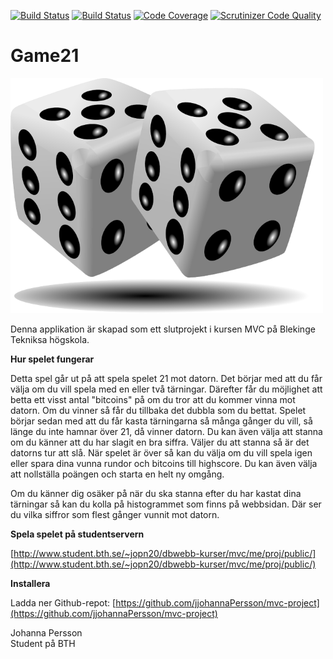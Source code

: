 
[![Build Status](https://travis-ci.com/jjohannaPersson/mvc-project.svg?branch=main)](https://travis-ci.com/github/jjohannaPersson/mvc-project)
[![Build Status](https://scrutinizer-ci.com/g/jjohannaPersson/mvc-project/badges/build.png?b=main)](https://scrutinizer-ci.com/g/jjohannaPersson/mvc-project/build-status/main)
[![Code Coverage](https://scrutinizer-ci.com/g/jjohannaPersson/mvc-project/badges/coverage.png?b=main)](https://scrutinizer-ci.com/g/jjohannaPersson/mvc-project/?branch=main)
[![Scrutinizer Code Quality](https://scrutinizer-ci.com/g/jjohannaPersson/mvc-project/badges/quality-score.png?b=main)](https://scrutinizer-ci.com/g/jjohannaPersson/mvc-project/?branch=main)

# Game21

![Dice](https://github.com/jjohannaPersson/mvc-project/blob/main/public/dices.png)

Denna applikation är skapad som ett slutprojekt i kursen MVC på Blekinge Tekniksa högskola.

__Hur spelet fungerar__

Detta spel går ut på att spela spelet 21 mot datorn. Det börjar med att du får välja om du vill spela med en eller två tärningar. Därefter får du möjlighet att betta ett visst antal "bitcoins" på om du tror att du kommer vinna mot datorn. Om du vinner så får du tillbaka det dubbla som du bettat. Spelet börjar sedan med att du får kasta tärningarna så många gånger du vill, så länge du inte hamnar över 21, då vinner datorn. Du kan även välja att stanna om du känner att du har slagit en bra siffra. Väljer du att stanna så är det datorns tur att slå. När spelet är över så kan du välja om du vill spela igen eller spara dina vunna rundor och bitcoins till highscore. Du kan även välja att nollställa poängen och starta en helt ny omgång.

Om du känner dig osäker på när du ska stanna efter du har kastat dina tärningar så kan du kolla på histogrammet som finns på webbsidan. Där ser du vilka siffror som flest gånger vunnit mot datorn.

__Spela spelet på studentservern__

[http://www.student.bth.se/~jopn20/dbwebb-kurser/mvc/me/proj/public/](http://www.student.bth.se/~jopn20/dbwebb-kurser/mvc/me/proj/public/)

__Installera__

Ladda ner Github-repot: [https://github.com/jjohannaPersson/mvc-project](https://github.com/jjohannaPersson/mvc-project)


Johanna Persson\
Student på BTH
